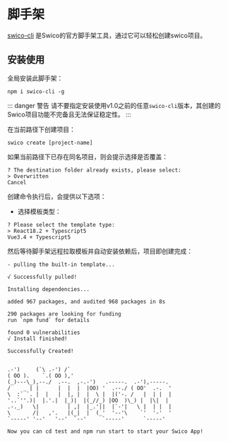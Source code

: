 # 脚手架

[swico-cli] 是Swico的官方脚手架工具，通过它可以轻松创建swico项目。




## 安装使用

全局安装此脚手架：
```shell:no-line-numbers
npm i swico-cli -g
```

::: danger 警告
请不要指定安装使用v1.0之前的任意`swico-cli`版本，其创建的Swico项目功能不完备且无法保证稳定性。
:::

在当前路径下创建项目：

```shell:no-line-numbers
swico create [project-name]
```
如果当前路径下已存在同名项目，则会提示选择是否覆盖：

```shell:no-line-numbers
? The destination folder already exists, please select: 
> Overwritten
Cancel
```

创建命令执行后，会提供以下选项：

- 选择模板类型：

```shell:no-line-numbers
? Please select the template type:
> React18.2 + Typescript5
Vue3.4 + Typescript5
```

[//]: # (- 选择依赖包管理工具，暂且只支持`npm`和`pnpm`：)

[//]: # (```shell:no-line-numbers)

[//]: # (? Please select the npm type: )

[//]: # (> npm)

[//]: # (pnpm)

[//]: # (```)

然后等待脚手架远程拉取模板并自动安装依赖后，项目即创建完成：

```shell:no-line-numbers
- pulling the built-in template...

√ Successfully pulled!

Installing dependencies...

added 967 packages, and audited 968 packages in 8s

290 packages are looking for funding
run `npm fund` for details

found 0 vulnerabilities
√ Install finished!

Successfully Created!


.-')     (`\ .-') /`
( OO ).    `.( OO ),'
(_)---\_),--./  .--.  ,-.-')   .-----.  .-'),-----.
/    _ | |      |  |  |  |OO) '  .--./ ( OO'  .-.  '
\  :` `. |  |   |  |, |  |  \ |  |('-. /   |  | |  |
'..`''.)|  |.'.|  |_)|  |(_//_) |OO  )\_) |  |\|  |
.-._)   \|         | ,|  |_.'||  |`-'|   \ |  | |  |
\       /|   ,'.   |(_|  |  (_'  '--'\    `'  '-'  '
`-----' '--'   '--'  `--'     `-----'      `-----'

Now you can cd test and npm run start to start your Swico App!

```


[swico-cli]:https://github.com/scw1997/swico-cli